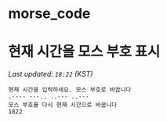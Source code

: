# morse_code
# 현재 시간을 모스 부호 표시
<!-- MORSE_TIME_START -->
_Last updated: `18:22` (KST)_

```
현재 시간을 입력하세요. 모스 부호로 바꿉니다
.---- ---.. ..--- ..---
모스 부호를 다시 현재 시간으로 바꿉니다
1822
```
<!-- MORSE_TIME_END -->
